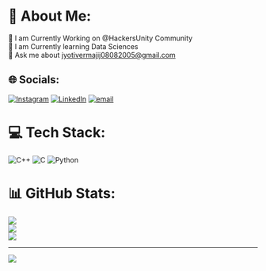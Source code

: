 # 💫 About Me:
🔭 I am Currently Working on @HackersUnity Community <br>🌱 I am Currently learning Data Sciences<br>💬 Ask me about jyotivermajij08082005@gmail.com<br>


## 🌐 Socials:
[![Instagram](https://img.shields.io/badge/Instagram-%23E4405F.svg?logo=Instagram&logoColor=white)](https://instagram.com/sparklesoul778) [![LinkedIn](https://img.shields.io/badge/LinkedIn-%230077B5.svg?logo=linkedin&logoColor=white)](https://linkedin.com/in/Jyoti447) [![email](https://img.shields.io/badge/Email-D14836?logo=gmail&logoColor=white)](mailto:jyotivermaji08082005@gmail.com) 

# 💻 Tech Stack:
![C++](https://img.shields.io/badge/c++-%2300599C.svg?style=for-the-badge&logo=c%2B%2B&logoColor=white) ![C](https://img.shields.io/badge/c-%2300599C.svg?style=for-the-badge&logo=c&logoColor=white) ![Python](https://img.shields.io/badge/python-3670A0?style=for-the-badge&logo=python&logoColor=ffdd54)
# 📊 GitHub Stats:
![](https://github-readme-stats.vercel.app/api?username=Jyoti447&theme=dark&hide_border=false&include_all_commits=false&count_private=false)<br/>
![](https://nirzak-streak-stats.vercel.app/?user=Jyoti447&theme=dark&hide_border=false)<br/>
![](https://github-readme-stats.vercel.app/api/top-langs/?username=Jyoti447&theme=dark&hide_border=false&include_all_commits=false&count_private=false&layout=compact)

---
[![](https://visitcount.itsvg.in/api?id=Jyoti447&icon=0&color=0)](https://visitcount.itsvg.in)

<!-- Proudly created with GPRM ( https://gprm.itsvg.in ) -->
